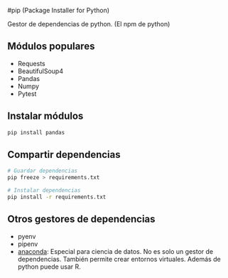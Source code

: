 #pip (Package Installer for Python)

Gestor de dependencias de python. (El npm de python)

## Módulos populares
* Requests
* BeautifulSoup4
* Pandas
* Numpy
* Pytest

## Instalar módulos
```bash
pip install pandas
```

## Compartir dependencias
```bash
# Guardar dependencias
pip freeze > requirements.txt

# Instalar dependencias
pip install -r requirements.txt
```

## Otros gestores de dependencias

* pyenv
* pipenv
* [anaconda](https://www.anaconda.com/products/individual): 
Especial para ciencia de datos. No es solo un gestor de dependencias.
También permite crear entornos virtuales. Además de python puede usar R.